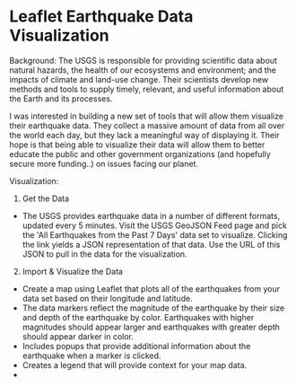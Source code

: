 # Leaflet Earthquake Data Visualization

Background:
The USGS is responsible for providing scientific data about natural hazards, the health of our ecosystems and environment; and the impacts of climate and land-use change. Their scientists develop new methods and tools to supply timely, relevant, and useful information about the Earth and its processes.

I was interested in building a new set of tools that will allow them visualize their earthquake data. They collect a massive amount of data from all over the world each day, but they lack a meaningful way of displaying it. Their hope is that being able to visualize their data will allow them to better educate the public and other government organizations (and hopefully secure more funding..) on issues facing our planet.

Visualization:
1. Get the Data 
 - The USGS provides earthquake data in a number of different formats, updated every 5 minutes. Visit the USGS GeoJSON Feed page and pick the 'All Earthquakes from the Past 7 Days' data set to visualize. Clicking the link yields a JSON representation of that data. Use the URL of this JSON to pull in the data for the visualization.

2. Import & Visualize the Data
 - Create a map using Leaflet that plots all of the earthquakes from your data set based on their longitude and latitude.
 - The data markers reflect the magnitude of the earthquake by their size and depth of the earthquake by color. Earthquakes with higher magnitudes should appear larger and earthquakes with greater depth should appear darker in color.
 - Includes popups that provide additional information about the earthquake when a marker is clicked.
 - Creates a legend that will provide context for your map data.
 - 
